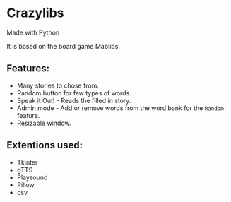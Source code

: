# Crazylibs
 Made with Python

It is based on the board game Mablibs. 

## Features:
* Many stories to chose from.
* Random button for few types of words.
* Speak it Out! - Reads the filled in story.
* Admin mode - Add or remove words from the word bank for the `Random` feature.
* Resizable window.

## Extentions used:
* Tkinter
* gTTS
* Playsound
* Pillow
* csv

